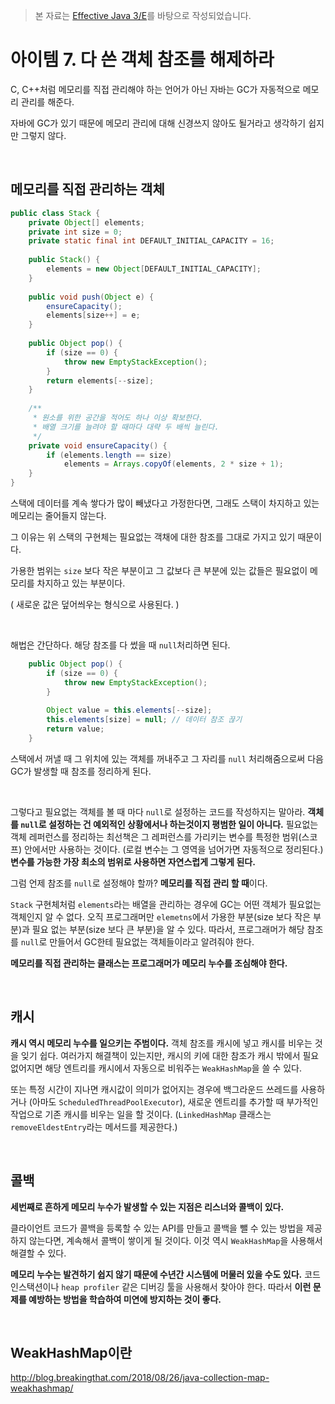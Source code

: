 > 본 자료는 [Effective Java 3/E]()를 바탕으로 작성되었습니다.

# 아이템 7. 다 쓴 객체 참조를 해제하라

C, C++처럼 메모리를 직접 관리해야 하는 언어가 아닌 자바는 GC가 자동적으로 메모리 관리를 해준다.

자바에 GC가 있기 때문에 메모리 관리에 대해 신경쓰지 않아도 될거라고 생각하기 쉽지만 그렇지 않다.

<br>

## 메모리를 직접 관리하는 객체

```java
public class Stack {
    private Object[] elements;
    private int size = 0;
    private static final int DEFAULT_INITIAL_CAPACITY = 16;
  
    public Stack() {
        elements = new Object[DEFAULT_INITIAL_CAPACITY];
    }
  
    public void push(Object e) {
        ensureCapacity();
        elements[size++] = e;
    }
  
    public Object pop() {
        if (size == 0) {
            throw new EmptyStackException();
        }
        return elements[--size];
    }
  
    /**
     * 원소를 위한 공간을 적어도 하나 이상 확보한다.
     * 배열 크기를 늘려야 할 때마다 대략 두 배씩 늘린다.
     */
    private void ensureCapacity() {
        if (elements.length == size)
            elements = Arrays.copyOf(elements, 2 * size + 1);
    }
}
```

스택에 데이터를 계속 쌓다가 많이 빼냈다고 가정한다면, 그래도 스택이 차지하고 있는 메모리는 줄어들지 않는다.

그 이유는 위 스택의 구현체는 필요없는 객채에 대한 참조를 그대로 가지고 있기 때문이다. 

가용한 범위는 `size` 보다 작은 부분이고 그 값보다 큰 부분에 있는 값들은 필요없이 메모리를 차지하고 있는 부분이다.

( 새로운 값은 덮어씌우는 형식으로 사용된다. )

<br>

해법은 간단하다. 해당 참조를 다 썼을 때 `null`처리하면 된다.

```java
    public Object pop() {
        if (size == 0) {
            throw new EmptyStackException();
        }
      
        Object value = this.elements[--size];
        this.elements[size] = null; // 데이터 참조 끊기
        return value;
    }
```

스택에서 꺼낼 때 그 위치에 있는 객체를 꺼내주고 그 자리를 `null` 처리해줌으로써 다음 GC가 발생할 때 참조를 정리하게 된다.

<br>

그렇다고 필요없는 객체를 볼 때 마다 `null`로 설정하는 코드를 작성하지는 말아라. **객체를 `null`로 설정하는 건 예외적인 상황에서나 하는것이지 평범한 일이 아니다.** 필요없는 객체 레퍼런스를 정리하는 최선책은 그 레퍼런스를 가리키는 변수를 특정한 범위(스코프) 안에서만 사용하는 것이다. (로컬 변수는 그 영역을 넘어가면 자동적으로 정리된다.) **변수를 가능한 가장 최소의 범위로 사용하면 자연스럽게 그렇게 된다.**

그럼 언제 참조를 `null`로 설정해야 할까? **메모리를 직접 관리 할 때**이다.

`Stack` 구현체처럼 `elements`라는 배열을 관리하는 경우에 GC는 어떤 객체가 필요없는 객체인지 알 수 없다. 오직 프로그래머만 `elemetns`에서 가용한 부분(size 보다 작은 부분)과 필요 없는 부분(size 보다 큰 부분)을 알 수 있다. 따라서, 프로그래머가 해당 참조를 `null`로 만들어서 GC한테 필요없는 객체들이라고 알려줘야 한다.

**메모리를 직접 관리하는 클래스는 프로그래머가 메모리 누수를 조심해야 한다.**

<br>

## 캐시

**캐시 역시 메모리 누수를 일으키는 주범이다.** 객체 참조를 캐시에 넣고 캐시를 비우는 것을 잊기 쉽다. 여러가지 해결책이 있는지만, 캐시의 키에 대한 참조가 캐시 밖에서 필요 없어지면 해당 엔트리를 캐시에서 자동으로 비워주는 `WeakHashMap`을 쓸 수 있다.

또는 특정 시간이 지나면 캐시값이 의미가 없어지는 경우에 백그라운드 쓰레드를 사용하거나 (아마도 `ScheduledThreadPoolExecutor`), 새로운 엔트리를 추가할 때 부가적인 작업으로 기존 캐시를 비우는 일을 할 것이다. (`LinkedHashMap` 클래스는 `removeEldestEntry`라는 메서드를 제공한다.)

<br>

## 콜백

**세번째로 흔하게 메모리 누수가 발생할 수 있는 지점은 리스너와 콜백이 있다.**

클라이언트 코드가 콜백을 등록할 수 있는 API를 만들고 콜백을 뺄 수 있는 방법을 제공하지 않는다면, 계속해서 콜백이 쌓이게 될 것이다. 이것 역시 `WeakHashMap`을 사용해서 해결할 수 있다.

**메모리 누수는 발견하기 쉽지 않기 때문에 수년간 시스템에 머물러 있을 수도 있다.** 코드 인스택션이나 `heap profiler` 같은 디버깅 툴을 사용해서 찾아야 한다. 따라서 **이런 문제를 예방하는 방법을 학습하여 미연에 방지하는 것이 좋다.**

<br>

## WeakHashMap이란

http://blog.breakingthat.com/2018/08/26/java-collection-map-weakhashmap/